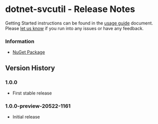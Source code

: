 ﻿# dotnet-svcutil - Release Notes

Getting Started instructions can be found in the [usage guide](https://go.microsoft.com/fwlink/?linkid=874971) document. Please [let us know](https://github.com/dotnet/wcf/issues/new) if you run into any issues or have any feedback.

### Information
* [NuGet Package](https://nuget.org/packages/dotnet-svcutil)

## Version History

### 1.0.0
* First stable release

### 1.0.0-preview-20522-1161
* Initial release
